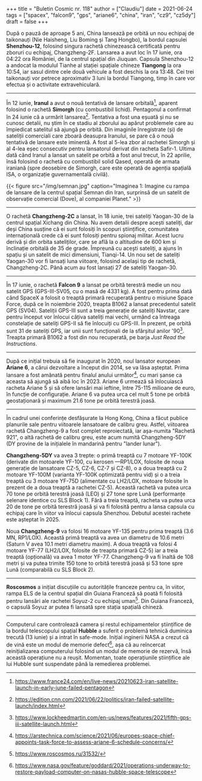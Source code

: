 +++
title = "Buletin Cosmic nr. 118"
author = ["Claudiu"]
date = 2021-06-24
tags = ["spacex", "falcon9", "gps", "ariane6", "china", "iran", "cz9", "cz5dy"]
draft = false
+++

După o pauză de aproape 5 ani, China lansează pe orbită un nou echipaj de taikonauți (Nie Haisheng, Liu Boming și Tang Hongbo), la bordul capsulei **Shenzhou-12**, folosind singura rachetă chinezească certificată pentru zboruri cu echipaj, Changzheng-2F. Lansarea a avut loc în 17 iunie, ora 04:22 ora României, de la centrul spațial din Jiuquan. Capsula Shenzhou-12 a andocat la modulul Tianhe al stației spațiale chineze **Tiangong** la ora 10:54, iar sasul dintre cele două vehicule a fost deschis la ora 13:48. Cei trei taikonauți vor petrece aproximativ 3 luni la bordul Tiangong, timp în care vor efectua și o activitate extravehiculară.

---

În 12 iunie, **Iranul** a avut o nouă tentativă de lansare orbitală[^fn:1], aparent folosind o rachetă **Simorgh** (cu combustibil lichid). Pentagonul a confirmat în 24 iunie că a urmărit lansarea[^fn:2].
Tentativa a fost una eșuată și nu se cunosc detalii, nu știm în ce stadiu al zborului au apărut problemele care au împiedicat satelitul să ajungă pe orbită. Din imaginile înregistrate (și) de sateliții comerciali care zboară deasupra Iranului, se pare că o nouă tentativă de lansare este iminentă.
A fost al 5-lea zbor al rachetei Simorgh și al 4-lea eșec consecutiv pentru lansatorul derivat din racheta Safir-1. Ultima dată când Iranul a lansat un satelit pe orbită a fost anul trecut, în 22 aprilie, însă folosind o rachetă cu combustibil solid Qased, operată de armata iraniană (spre deosebire de Simorgh, care este operată de agenția spațială ISA, o organizație guvernamentală civilă).

{{< figure src="/img/semnan.jpg" caption="Imaginea 1: Imagine cu rampa de lansare de la centrul spațial Semnan din Iran, surprinsă de un satelit de observație comercial (Dove), al companiei Planet." >}}

---

O rachetă **Changzheng-2C** a lansat, în 18 iunie, trei sateliți Yaogan-30 de la centrul spațial Xichang din China. Nu avem detalii despre acești sateliți, dar deși China susține că ei sunt folosiți în scopuri științifice, comunitatea internațională crede că ei sunt folosiți pentru spionaj militar. Acest lucru derivă și din orbita sateliților, care se află la o altitudine de 600 km și înclinație orbitală de 35 de grade. Împreună cu acești sateliți, a ajuns în spațiu și un satelit de mici dimensiuni, Tianqi-14. Un nou set de sateliți Yaogan-30 vor fi lansați luna viitoare, folosind același tip de rachetă, Changzheng-2C. Până acum au fost lansați 27 de sateliți Yaogan-30.

---

În 17 iunie, o rachetă **Falcon 9** a lansat pe orbită terestră medie un nou satelit GPS (GPS-III-SV05, cu o masă de 4331 kg). A fost pentru prima dată când SpaceX a folosit o treaptă primară recuperată pentru o misiune Space Force, după ce în noiembrie 2020, treapta B1062 a lansat precedentul satelit GPS (SV04). Sateliții GPS-III sunt a treia generație de sateliți Navstar, care pentru început vor înlocui câțiva sateliți mai vechi, urmând ca întreaga constelație de sateliți GPS-II să fie înlocuiți cu GPS-III. În prezent, pe orbită sunt 31 de sateliți GPS, iar unii sunt funcționali de la sfârșitul anilor '90[^fn:3]. Treapta primară B1062 a fost din nou recuperată, pe barja _Just Read the Instructions_.

---

După ce inițial trebuia să fie inaugurat în 2020, noul lansator european **Ariane 6**, a cărui dezvoltare a început din 2014, se va lăsa așteptat. Prima lansare a fost amânată pentru finalul anului următor[^fn:4], cu mari șanse ca aceasta să ajungă să aibă loc în 2023. Ariane 6 urmează să înlocuiască racheta Ariane 5 și să ofere lansări mai ieftine, între 75-115 milioane de euro, în funcție de configurație. Ariane 6 va putea urca cel mult 5 tone pe orbită geostaționară și maximum 21.6 tone pe orbită terestră joasă.

---

În cadrul unei conferințe desfășurate la Hong Kong, China a făcut publice planurile sale pentru viitoarele lansatoare de calibru greu. Astfel, viitoarea rachetă Changzheng-9 a fost complet reproiectată, iar așa-numita "Rachetă 921", o altă rachetă de calibru greu, este acum numită Changzheng-5DY (DY provine de la inițialele în mandarină pentru "lander lunar").

**Changzheng-5DY** va avea 3 trepte: o primă treaptă cu 7 motoare YF-100K (derivate din motoarele YF-100, cu kerosen —RP1/LOX, folosite de noua generație de lansatoare CZ-5, CZ-6, CZ-7 și CZ-8), o a doua treaptă cu 2 motoare YF-100M (varianta YF-100K optimizată pentru vid) și o a treia treaptă cu 3 motoare YF-75D (alimentate cu LH2/LOX, motoare folosite în prezent de a doua treaptă a rachetei CZ-5). Această rachetă va putea urca 70 tone pe orbită terestră joasă (LEO) și 27 tone spre Lună (performanțe selenare identice cu SLS Block 1). Fără a treia treaptă, racheta va putea urca 20 de tone pe orbită terestră joasă și va fi folosită pentru a lansa capsula cu echipaj care în viitor va înlocui capsula Shenzhou. Debutul acestei rachete este așteptat în 2025.

Noua **Changzheng-9** va folosi 16 motoare YF-135 pentru prima treaptă (3.6 MN, RP1/LOX). Această primă treaptă va avea un diametru de 10.6 metri (Saturn V avea 10.1 metri diametru maxim). A doua treaptă va folosi 4 motoare YF-77 (LH2/LOX, folosite de treapta primară CZ-5) iar a treia treaptă (opțională) va avea 1 motor YF-77. Changzheng-9 va fi înaltă de 108 metri și va putea trimite 150 tone to orbită terestră joasă și 53 tone spre Lună (comparabilă cu SLS Block 2).

---

**Roscosmos** a inițiat discuțiile cu autoritățile franceze pentru ca, în viitor, rampa ELS de la centrul spațial din Guiana Franceză să poată fi folosită pentru lansări ale rachetei Soyuz-2 cu echipaj uman[^fn:5]. Din Guiana Franceză, o capsulă Soyuz ar putea fi lansată spre stația spațială chineză.

---

Computerul care controlează camera și restul echipamentelor științifice de la bordul telescopului spațial **Hubble** a suferit o problemă tehnică duminica trecută (13 iunie) și a intrat în safe-mode. Inițial inginerii NASA a crezut că de vină este un modul de memorie defect[^fn:6], așa că au reîncercat reinițializarea computerului folosind un modul de memorie de rezervă, însă această operațiune nu a reușit. Momentan, toate operațiunile științifice ale lui Hubble sunt suspendate până la remedierea problemei.

[^fn:1]: <https://www.france24.com/en/live-news/20210623-iran-satellite-launch-in-early-june-failed-pentagon>
[^fn:2]: <https://edition.cnn.com/2021/06/22/politics/iran-failed-satellite-launch/index.html>
[^fn:3]: <https://www.lockheedmartin.com/en-us/news/features/2021/fifth-gps-iii-satellite-launch.html>
[^fn:4]: <https://arstechnica.com/science/2021/06/europes-space-chief-appoints-task-force-to-assess-ariane-6-schedule-concerns/>
[^fn:5]: <https://www.roscosmos.ru/31532/>
[^fn:6]: <https://www.nasa.gov/feature/goddard/2021/operations-underway-to-restore-payload-computer-on-nasas-hubble-space-telescope>